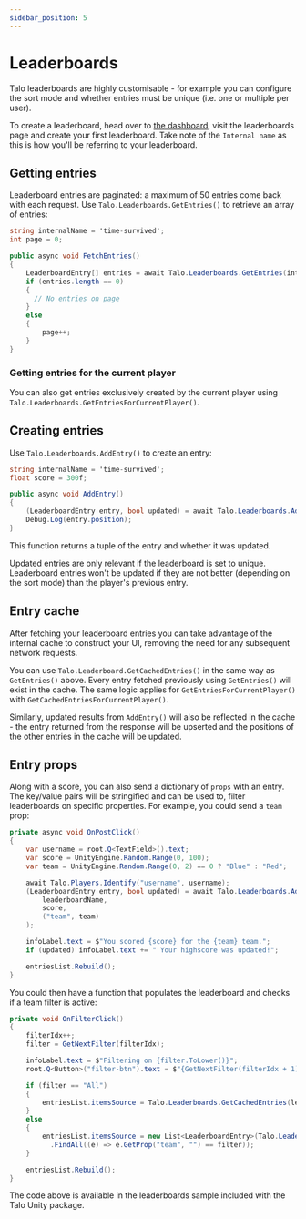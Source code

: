 ```yaml
---
sidebar_position: 5
---
```


# Leaderboards

Talo leaderboards are highly customisable - for example you can configure the sort mode and whether entries must be unique (i.e. one or multiple per user).

To create a leaderboard, head over to [the dashboard](https://dashboard.trytalo.com), visit the leaderboards page and create your first leaderboard. Take note of the `Internal name` as this is how you'll be referring to your leaderboard.

## Getting entries

Leaderboard entries are paginated: a maximum of 50 entries come back with each request. Use `Talo.Leaderboards.GetEntries()` to retrieve an array of entries:

```csharp title="GetEntries.cs"
string internalName = 'time-survived';
int page = 0;

public async void FetchEntries()
{
    LeaderboardEntry[] entries = await Talo.Leaderboards.GetEntries(internalName, page);
    if (entries.length == 0)
    {
      // No entries on page
    }
    else
    {
        page++;
    }
}
```

### Getting entries for the current player

You can also get entries exclusively created by the current player using `Talo.Leaderboards.GetEntriesForCurrentPlayer()`.

## Creating entries

Use `Talo.Leaderboards.AddEntry()` to create an entry:

```csharp title="AddEntry.cs"
string internalName = 'time-survived';
float score = 300f;

public async void AddEntry()
{
    (LeaderboardEntry entry, bool updated) = await Talo.Leaderboards.AddEntry(internalName, score);
    Debug.Log(entry.position);
}
```

This function returns a tuple of the entry and whether it was updated.

Updated entries are only relevant if the leaderboard is set to unique. Leaderboard entries won't be updated if they are not better (depending on the sort mode) than the player's previous entry.

## Entry cache

After fetching your leaderboard entries you can take advantage of the internal cache to construct your UI, removing the need for any subsequent network requests.

You can use `Talo.Leaderboard.GetCachedEntries()` in the same way as `GetEntries()` above. Every entry fetched previously using `GetEntries()` will exist in the cache. The same logic applies for `GetEntriesForCurrentPlayer()` with `GetCachedEntriesForCurrentPlayer()`.

Similarly, updated results from `AddEntry()` will also be reflected in the cache - the entry returned from the response will be upserted and the positions of the other entries in the cache will be updated.

## Entry props

Along with a score, you can also send a dictionary of `props` with an entry. The key/value pairs will be stringified and can be used to, filter leaderboards on specific properties. For example, you could send a `team` prop:

```csharp
private async void OnPostClick()
{
    var username = root.Q<TextField>().text;
    var score = UnityEngine.Random.Range(0, 100);
    var team = UnityEngine.Random.Range(0, 2) == 0 ? "Blue" : "Red";

    await Talo.Players.Identify("username", username);
    (LeaderboardEntry entry, bool updated) = await Talo.Leaderboards.AddEntry(
        leaderboardName,
        score,
        ("team", team)
    );

    infoLabel.text = $"You scored {score} for the {team} team.";
    if (updated) infoLabel.text += " Your highscore was updated!";

    entriesList.Rebuild();
}
```

You could then have a function that populates the leaderboard and checks if a team filter is active:

```csharp
private void OnFilterClick()
{
    filterIdx++;
    filter = GetNextFilter(filterIdx);

    infoLabel.text = $"Filtering on {filter.ToLower()}";
    root.Q<Button>("filter-btn").text = $"{GetNextFilter(filterIdx + 1)} team scores";

    if (filter == "All")
    {
        entriesList.itemsSource = Talo.Leaderboards.GetCachedEntries(leaderboardName);
    }
    else
    {
        entriesList.itemsSource = new List<LeaderboardEntry>(Talo.Leaderboards.GetCachedEntries(leaderboardName)
          .FindAll((e) => e.GetProp("team", "") == filter));
    }

    entriesList.Rebuild();
}
```

The code above is available in the leaderboards sample included with the Talo Unity package.
